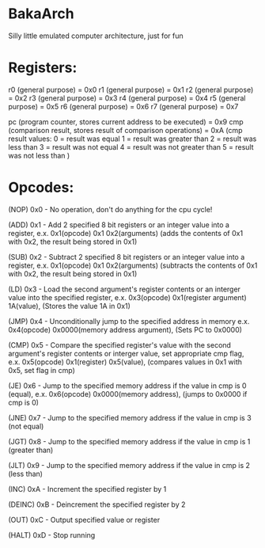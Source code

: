 # BakaArch
Silly little emulated computer architecture, just for fun

# Registers:
r0 (general purpose) = 0x0
r1 (general purpose) = 0x1
r2 (general purpose) = 0x2
r3 (general purpose) = 0x3
r4 (general purpose) = 0x4
r5 (general purpose) = 0x5
r6 (general purpose) = 0x6
r7 (general purpose) = 0x7

pc (program counter, stores current address to be executed) = 0x9
cmp (comparison result, stores result of comparison operations) = 0xA
(cmp result values:
0 = result was equal
1 = result was greater than
2 = result was less than
3 = result was not equal
4 = result was not greater than
5 = result was not less than
)

# Opcodes:
(NOP)
0x0 - No operation, don't do anything for the cpu cycle!

(ADD)
0x1 - Add 2 specified 8 bit registers or an integer value into a register, e.x. 0x1(opcode) 0x1 0x2(arguments) (adds the contents of 0x1 with 0x2, the result being stored in 0x1)

(SUB)
0x2 - Subtract 2 specified 8 bit registers or an integer value into a register, e.x. 0x1(opcode) 0x1 0x2(arguments) (subtracts the contents of 0x1 with 0x2, the result being stored in 0x1)

(LD)
0x3 - Load the second argument's register contents or an interger value into the specified register, e.x. 0x3(opcode) 0x1(register argument) 1A(value), (Stores the value 1A in 0x1)

(JMP)
0x4 - Unconditionally jump to the specified address in memory e.x. 0x4(opcode) 0x0000(memory address argument), (Sets PC to 0x0000)

(CMP)
0x5 - Compare the specified register's value with the second argument's register contents or interger value, set appropriate cmp flag, e.x. 0x5(opcode) 0x1(register) 0x5(value), (compares values in 0x1 with 0x5, set flag in cmp)

(JE)
0x6 - Jump to the specified memory address if the value in cmp is 0 (equal), e.x. 0x6(opcode) 0x0000(memory address), (jumps to 0x0000 if cmp is 0)

(JNE)
0x7 - Jump to the specified memory address if the value in cmp is 3 (not equal)

(JGT)
0x8 - Jump to the specified memory address if the value in cmp is 1 (greater than)

(JLT)
0x9 - Jump to the specified memory address if the value in cmp is 2 (less than)

(INC)
0xA - Increment the specified register by 1

(DEINC)
0xB - Deincrement the specified register by 2

(OUT)
0xC - Output specified value or register

(HALT)
0xD - Stop running
